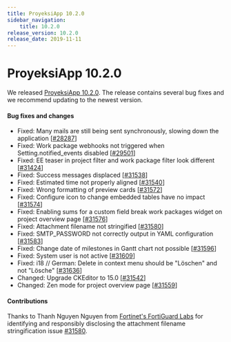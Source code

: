 ```yaml
---
title: ProyeksiApp 10.2.0
sidebar_navigation:
    title: 10.2.0
release_version: 10.2.0
release_date: 2019-11-11
---
```



# ProyeksiApp 10.2.0

We released [ProyeksiApp 10.2.0](https://community.openproject.com/versions/1390).
The release contains several bug fixes and we recommend updating to the newest version.

#### Bug fixes and changes

- Fixed: Many mails are still being sent synchronously, slowing down the application [[#28287](https://community.openproject.com/wp/28287)]
- Fixed: Work package webhooks not triggered when Setting.notified_events disabled [[#29501](https://community.openproject.com/wp/29501)]
- Fixed: EE teaser in project filter and work package filter look different [[#31424](https://community.openproject.com/wp/31424)]
- Fixed: Success messages displaced [[#31538](https://community.openproject.com/wp/31538)]
- Fixed: Estimated time not properly aligned [[#31540](https://community.openproject.com/wp/31540)]
- Fixed: Wrong formatting of preview cards [[#31572](https://community.openproject.com/wp/31572)]
- Fixed: Configure icon to change embedded tables have no impact [[#31574](https://community.openproject.com/wp/31574)]
- Fixed: Enabling sums for a custom field break work packages widget on project overview page [[#31576](https://community.openproject.com/wp/31576)]
- Fixed: Attachment filename not stringified [[#31580](https://community.openproject.com/wp/31580)]
- Fixed: SMTP_PASSWORD not correctly output in YAML configuration [[#31583](https://community.openproject.com/wp/31583)]
- Fixed: Change date of milestones in Gantt chart not possible [[#31596](https://community.openproject.com/wp/31596)]
- Fixed: System user is not active [[#31609](https://community.openproject.com/wp/31609)]
- Fixed: i18 // German: Delete in context menu should be "Löschen" and not "Lösche" [[#31636](https://community.openproject.com/wp/31636)]
- Changed: Upgrade CKEditor to 15.0 [[#31542](https://community.openproject.com/wp/31542)]
- Changed: Zen mode for project overview page [[#31559](https://community.openproject.com/wp/31559)]

#### Contributions

 

Thanks to Thanh Nguyen Nguyen from [Fortinet's FortiGuard Labs](https://fortiguard.com/) for identifying and responsibly disclosing the attachment filename stringification issue [#31580](https://community.openproject.com/wp/31580).
